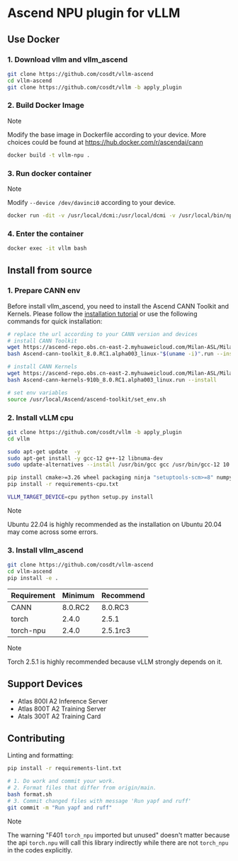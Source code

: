 # Ascend NPU plugin for vLLM

## Use Docker

### 1. Download vllm and vllm_ascend

```bash
git clone https://github.com/cosdt/vllm-ascend
cd vllm-ascend
git clone https://github.com/cosdt/vllm -b apply_plugin
```

### 2. Build Docker Image

> [!NOTE]
> Modify the base image in Dockerfile according to your device. 
> More choices could be found at https://hub.docker.com/r/ascendai/cann

```bash
docker build -t vllm-npu .
```

### 3. Run docker container

> [!NOTE]
> Modify `--device /dev/davinci0` according to your device.

```bash
docker run -dit -v /usr/local/dcmi:/usr/local/dcmi -v /usr/local/bin/npu-smi:/usr/local/bin/npu-smi -v /usr/local/Ascend/driver:/usr/local/Ascend/driver -v /etc/ascend_install.info:/etc/ascend_install.info --device /dev/davinci0 --device /dev/davinci_manager --device /dev/devmm_svm --device /dev/hisi_hdc --shm-size 16G --name vllm vllm-npu:latest bash
```
### 4. Enter the container

```bash
docker exec -it vllm bash
```

## Install from source

### 1. Prepare CANN env

Before install vllm_ascend, you need to install the Ascend CANN Toolkit and Kernels. Please follow the [installation tutorial](https://ascend.github.io/docs/sources/ascend/quick_install.html#id1) or use the following commands for quick installation:

```bash
# replace the url according to your CANN version and devices
# install CANN Toolkit
wget https://ascend-repo.obs.cn-east-2.myhuaweicloud.com/Milan-ASL/Milan-ASL%20V100R001C17SPC701/Ascend-cann-toolkit_8.0.RC3.alpha003_linux-"$(uname -i)".run
bash Ascend-cann-toolkit_8.0.RC1.alpha003_linux-"$(uname -i)".run --install

# install CANN Kernels
wget https://ascend-repo.obs.cn-east-2.myhuaweicloud.com/Milan-ASL/Milan-ASL%20V100R001C17SPC701/Ascend-cann-kernels-910b_8.0.RC1.alpha003_linux.run
bash Ascend-cann-kernels-910b_8.0.RC1.alpha003_linux.run --install

# set env variables
source /usr/local/Ascend/ascend-toolkit/set_env.sh
```

### 2. Install vLLM cpu

```bash
git clone https://github.com/cosdt/vllm -b apply_plugin
cd vllm

sudo apt-get update  -y
sudo apt-get install -y gcc-12 g++-12 libnuma-dev
sudo update-alternatives --install /usr/bin/gcc gcc /usr/bin/gcc-12 10 --slave /usr/bin/g++ g++ /usr/bin/g++-12

pip install cmake>=3.26 wheel packaging ninja "setuptools-scm>=8" numpy
pip install -r requirements-cpu.txt

VLLM_TARGET_DEVICE=cpu python setup.py install
```

> [!NOTE]
> Ubuntu 22.04 is highly recommended as the installation on Ubuntu 20.04 may come across some errors.

### 3. Install vllm_ascend

```bash
git clone https://github.com/cosdt/vllm-ascend
cd vllm-ascend
pip install -e .
```

| Requirement  | Minimum | Recommend   |
| ------------ | ------- | ----------- |
| CANN         | 8.0.RC2 | 8.0.RC3     |
| torch        | 2.4.0   | 2.5.1       |
| torch-npu    | 2.4.0   | 2.5.1rc3    |

> [!NOTE]
> Torch 2.5.1 is highly recommended because vLLM strongly depends on it.

## Support Devices

- Atlas 800I A2 Inference Server
- Atlas 800T A2 Training Server
- Atals 300T A2 Training Card

## Contributing

Linting and formatting:

```bash
pip install -r requirements-lint.txt

# 1. Do work and commit your work.
# 2. Format files that differ from origin/main.
bash format.sh
# 3. Commit changed files with message 'Run yapf and ruff'
git commit -m "Run yapf and ruff"
```

> [!NOTE]
> The warning "F401 `torch_npu` imported but unused" doesn't matter because the api `torch.npu` will call this library indirectly while there are not `torch_npu` in the codes explicitly. 
